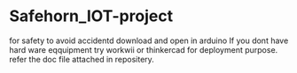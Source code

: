 # Safehorn_IOT-project
for safety to avoid accidentd
download and open in arduino
If you dont have hard ware eqquipment try workwii or thinkercad for deployment purpose.
refer the doc file attached in repositery.

